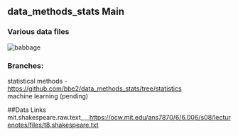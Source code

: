 ## data_methods_stats Main  
### Various data files  

![babbage](https://user-images.githubusercontent.com/59778456/217523688-f6d37afc-3479-458d-982f-25f8ed8c39ee.jpeg)

### Branches:  
statistical methods - https://github.com/bbe2/data_methods_stats/tree/statistics  
machine learning (pending)  


##Data Links
mit.shakespeare.raw.text___https://ocw.mit.edu/ans7870/6/6.006/s08/lecturenotes/files/t8.shakespeare.txt
